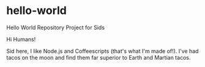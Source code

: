 # hello-world
Hello World Repository Project for Sids

Hi Humans!

Sid here, I like Node.js and Coffeescripts (that's what I'm made of!).
I've had tacos on the moon and find them far superior to Earth and Martian tacos.
